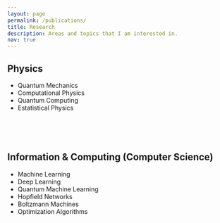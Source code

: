 ```yaml
---
layout: page
permalink: /publications/
title: Research
description: Areas and topics that I am interested in.
nav: true
---
```


<div class="myDiv">
<h2> Physics </h2>
<div class="row">
  <ul>
  <li>Quantum Mechanics&nbsp;</li>
  <li>Computational Physics</li>
  <li>Quantum Computing</li>
  <li>Estatistical Physics&nbsp;</li>
  </ul> 
</div>
  
<p>&nbsp;</p>
<p>&nbsp;</p>


<div class="myDiv">
<h2> Information & Computing (Computer Science) </h2>
<div class="row">
  <ul>
  <li>Machine Learning&nbsp;</li>
  <li>Deep Learning</li>
  <li>Quantum Machine Learning</li>
  <li>Hopfield Networks</li>
  <li>Boltzmann Machines</li>
  <li>Optimization Algorithms&nbsp;</li>
  </ul> 
</div>
